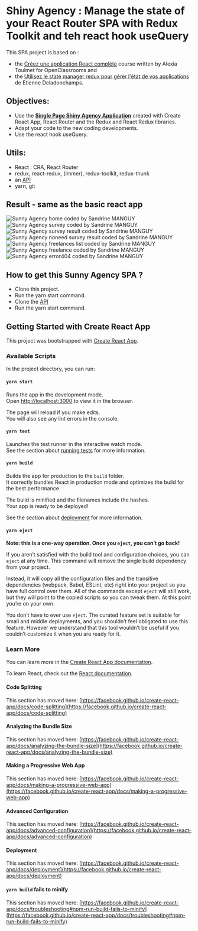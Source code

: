 # Shiny Agency : Manage the state of your React Router SPA with Redux Toolkit and teh react hook useQuery
This SPA project is based on :
* the [Créez une application React complète](https://openclassrooms.com/fr/courses/7150606-creez-une-application-react-complete) course written by Alexia Toulmet for OpenClassrooms and 
* the [Utilisez le state manager redux pour gérer l'état de vos applications](https://github.com/s-manguy/projects/tree/redux-toolkit/front-end-libraries/oc-05-shiny-agency) de Etienne Deladonchamps.

## Objectives:
* Use the **[Single Page Shiny Agency Application](https://github.com/s-manguy/projects/tree/react-reactrouter-redux/front-end-libraries/oc-05-shiny-agency)** created with Create React App, React Router and the Redux and React Redux libraries.
* Adapt your code to the new coding developments.
* Use the react hook useQuery.

## Utils:
* React : CRA, React Router
* redux, react-redux, (immer), redux-toolkit, redux-thunk
* an [API](https://github.com/OpenClassrooms-Student-Center/7150606-API-React-intermediaire)
* yarn, git

## Result - same as the basic react app 
![Sunny Agency home coded by Sandrine MANGUY](https://github.com/s-manguy/projects/blob/main/front-end-libraries/oc-05-shiny-agency/screenshots/home.jpg) 
![Sunny Agency survey coded by Sandrine MANGUY](https://github.com/s-manguy/projects/blob/main/front-end-libraries/oc-05-shiny-agency/screenshots/survey.jpg)
![Sunny Agency survey result coded by Sandrine MANGUY](https://github.com/s-manguy/projects/blob/main/front-end-libraries/oc-05-shiny-agency/screenshots/result.jpg)  
![Sunny Agency noneed survey result coded by Sandrine MANGUY](https://github.com/s-manguy/projects/blob/main/front-end-libraries/oc-05-shiny-agency/screenshots/noneed.jpg)  
![Sunny Agency freelances list coded by Sandrine MANGUY](https://github.com/s-manguy/projects/blob/main/front-end-libraries/oc-05-shiny-agency/screenshots/list.jpg)  
![Sunny Agency freelance coded by Sandrine MANGUY](https://github.com/s-manguy/projects/blob/main/front-end-libraries/oc-05-shiny-agency/screenshots/item.jpg)  
![Sunny Agency error404 coded by Sandrine MANGUY](https://github.com/s-manguy/projects/blob/main/front-end-libraries/oc-05-shiny-agency/screenshots/error404.jpg)  

## How to get this Sunny Agency SPA ?
* Clone this project.
* Run the yarn start command.
* Clone the [API](https://github.com/OpenClassrooms-Student-Center/7150606-API-React-intermediaire)
* Run the yarn start command.


## Getting Started with Create React App

This project was bootstrapped with [Create React App](https://github.com/facebook/create-react-app).

### Available Scripts

In the project directory, you can run:

#### `yarn start`

Runs the app in the development mode.\
Open [http://localhost:3000](http://localhost:3000) to view it in the browser.

The page will reload if you make edits.\
You will also see any lint errors in the console.

#### `yarn test`

Launches the test runner in the interactive watch mode.\
See the section about [running tests](https://facebook.github.io/create-react-app/docs/running-tests) for more information.

#### `yarn build`

Builds the app for production to the `build` folder.\
It correctly bundles React in production mode and optimizes the build for the best performance.

The build is minified and the filenames include the hashes.\
Your app is ready to be deployed!

See the section about [deployment](https://facebook.github.io/create-react-app/docs/deployment) for more information.

#### `yarn eject`

**Note: this is a one-way operation. Once you `eject`, you can’t go back!**

If you aren’t satisfied with the build tool and configuration choices, you can `eject` at any time. This command will remove the single build dependency from your project.

Instead, it will copy all the configuration files and the transitive dependencies (webpack, Babel, ESLint, etc) right into your project so you have full control over them. All of the commands except `eject` will still work, but they will point to the copied scripts so you can tweak them. At this point you’re on your own.

You don’t have to ever use `eject`. The curated feature set is suitable for small and middle deployments, and you shouldn’t feel obligated to use this feature. However we understand that this tool wouldn’t be useful if you couldn’t customize it when you are ready for it.

### Learn More

You can learn more in the [Create React App documentation](https://facebook.github.io/create-react-app/docs/getting-started).

To learn React, check out the [React documentation](https://reactjs.org/).

#### Code Splitting

This section has moved here: [https://facebook.github.io/create-react-app/docs/code-splitting](https://facebook.github.io/create-react-app/docs/code-splitting)

#### Analyzing the Bundle Size

This section has moved here: [https://facebook.github.io/create-react-app/docs/analyzing-the-bundle-size](https://facebook.github.io/create-react-app/docs/analyzing-the-bundle-size)

#### Making a Progressive Web App

This section has moved here: [https://facebook.github.io/create-react-app/docs/making-a-progressive-web-app](https://facebook.github.io/create-react-app/docs/making-a-progressive-web-app)

#### Advanced Configuration

This section has moved here: [https://facebook.github.io/create-react-app/docs/advanced-configuration](https://facebook.github.io/create-react-app/docs/advanced-configuration)

#### Deployment

This section has moved here: [https://facebook.github.io/create-react-app/docs/deployment](https://facebook.github.io/create-react-app/docs/deployment)

#### `yarn build` fails to minify

This section has moved here: [https://facebook.github.io/create-react-app/docs/troubleshooting#npm-run-build-fails-to-minify](https://facebook.github.io/create-react-app/docs/troubleshooting#npm-run-build-fails-to-minify)
